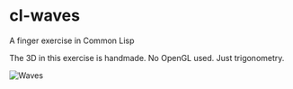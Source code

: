 # cl-waves
A finger exercise in Common Lisp

The 3D in this exercise is handmade. No OpenGL used. Just trigonometry.

![Waves](https://github.com/mokrates/cl-waves/blob/main/waves-1.gif?raw=true "Trigonometry and wave functions")

